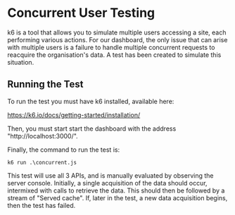 # Concurrent User Testing
k6 is a tool that allows you to simulate multiple users accessing a site, each performing various actions.
For our dashboard, the only issue that can arise with multiple users is a failure to handle multiple concurrent
requests to reacquire the organisation's data. A test has been created to simulate this situation.
## Running the Test
To run the test you must have k6 installed, available here:

https://k6.io/docs/getting-started/installation/

Then, you must start start the dashboard with the address "http://localhost:3000/".

Finally, the command to run the test is:

`k6 run .\concurrent.js`

This test will use all 3 APIs, and is manually evaluated by observing the server console.
Initially, a single acquisition
of the data should occur, intermixed with calls to retrieve the data. This should then be followed by a stream of "Served cache".
If, later in the test, a new data acquisition begins, then the test has failed.
